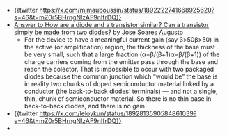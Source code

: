 - {{twitter https://x.com/mjmauboussin/status/1892222741668925620?s=46&t=mZ0r5BHrngNlzAF9nIfrDQ}}
- [Answer to How are a diode and a transistor similar? Can a transistor simply be made from two diodes? by Jose Soares Augusto](https://www.quora.com/How-are-a-diode-and-a-transistor-similar-Can-a-transistor-simply-be-made-from-two-diodes/answer/Jose-Soares-Augusto?ch=15&oid=129012804&share=9036a255&srid=u2STH&target_type=answer)
	- For the device to have a meaningful current gain (say β>50β>50) in the active (or amplification) region, the thickness of the base must be very small, such that a large fraction (α=β/(β+1)α=β/(β+1)) of the charge carriers coming from the emitter pass through the base and reach the colector. That is impossible to occur with two packaged diodes because the common junction which “would be” the base is in reality two chunks of doped semiconductor material linked by a conductor (the back-to-back diodes’ terminals) — and not a single, thin, chunk of semiconductor material. So there is no thin base in back-to-back diodes, and there is no gain.
- {{twitter https://x.com/leloykun/status/1892813590584861039?s=46&t=mZ0r5BHrngNlzAF9nIfrDQ}}
-